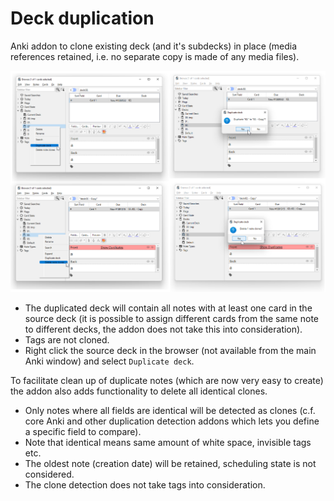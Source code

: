 # Deck duplication
Anki addon to clone existing deck (and it's subdecks) in place (media references retained, i.e. no separate copy is made of any media files).

![Screenshots](https://github.com/TRIAEIOU/Deck-duplication/blob/main/Screenshots/collage.png?raw=true)

- The duplicated deck will contain all notes with at least one card in the source deck (it is possible to assign different cards from the same note to different decks, the addon does not take this into consideration).
- Tags are not cloned.
- Right click the source deck in the browser (not available from the main Anki window) and select `Duplicate deck`.

To facilitate clean up of duplicate notes (which are now very easy to create) the addon also adds functionality to delete all identical clones.
- Only notes where all fields are identical will be detected as clones (c.f. core Anki and other duplication detection addons which lets you define a specific field to compare).
- Note that identical means same amount of white space, invisible tags etc.
- The oldest note (creation date) will be retained, scheduling state is not considered.
- The clone detection does not take tags into consideration.